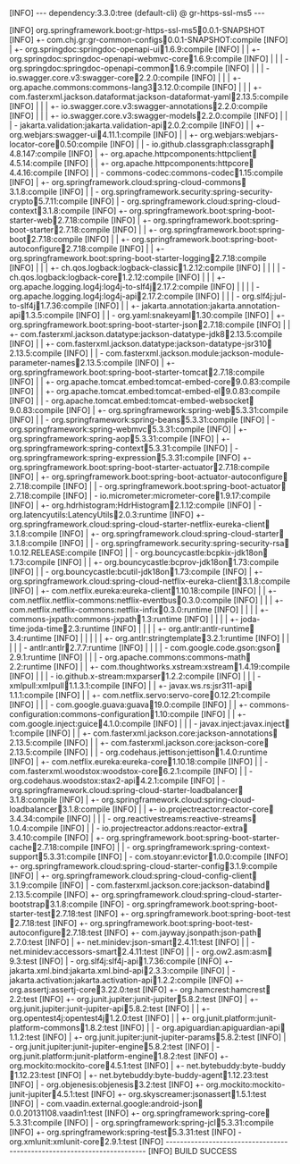 [INFO] --- dependency:3.3.0:tree (default-cli) @ gr-https-ssl-ms5 ---

[INFO] org.springframework.boot:gr-https-ssl-ms5:jar:0.0.1-SNAPSHOT 
[INFO] +- com.chj.gr:gr-common-configs:jar:0.0.1-SNAPSHOT:compile
[INFO] |  +- org.springdoc:springdoc-openapi-ui:jar:1.6.9:compile
[INFO] |  |  +- org.springdoc:springdoc-openapi-webmvc-core:jar:1.6.9:compile
[INFO] |  |  |  \- org.springdoc:springdoc-openapi-common:jar:1.6.9:compile
[INFO] |  |  |     \- io.swagger.core.v3:swagger-core:jar:2.2.0:compile
[INFO] |  |  |        +- org.apache.commons:commons-lang3:jar:3.12.0:compile
[INFO] |  |  |        +- com.fasterxml.jackson.dataformat:jackson-dataformat-yaml:jar:2.13.5:compile 
[INFO] |  |  |        +- io.swagger.core.v3:swagger-annotations:jar:2.2.0:compile
[INFO] |  |  |        +- io.swagger.core.v3:swagger-models:jar:2.2.0:compile
[INFO] |  |  |        \- jakarta.validation:jakarta.validation-api:jar:2.0.2:compile
[INFO] |  |  +- org.webjars:swagger-ui:jar:4.11.1:compile
[INFO] |  |  +- org.webjars:webjars-locator-core:jar:0.50:compile
[INFO] |  |  \- io.github.classgraph:classgraph:jar:4.8.147:compile
[INFO] |  +- org.apache.httpcomponents:httpclient:jar:4.5.14:compile
[INFO] |  |  +- org.apache.httpcomponents:httpcore:jar:4.4.16:compile
[INFO] |  |  \- commons-codec:commons-codec:jar:1.15:compile
[INFO] |  +- org.springframework.cloud:spring-cloud-commons:jar:3.1.8:compile
[INFO] |  |  \- org.springframework.security:spring-security-crypto:jar:5.7.11:compile
[INFO] |  \- org.springframework.cloud:spring-cloud-context:jar:3.1.8:compile
[INFO] +- org.springframework.boot:spring-boot-starter-web:jar:2.7.18:compile
[INFO] |  +- org.springframework.boot:spring-boot-starter:jar:2.7.18:compile
[INFO] |  |  +- org.springframework.boot:spring-boot:jar:2.7.18:compile
[INFO] |  |  +- org.springframework.boot:spring-boot-autoconfigure:jar:2.7.18:compile
[INFO] |  |  +- org.springframework.boot:spring-boot-starter-logging:jar:2.7.18:compile
[INFO] |  |  |  +- ch.qos.logback:logback-classic:jar:1.2.12:compile
[INFO] |  |  |  |  \- ch.qos.logback:logback-core:jar:1.2.12:compile
[INFO] |  |  |  +- org.apache.logging.log4j:log4j-to-slf4j:jar:2.17.2:compile
[INFO] |  |  |  |  \- org.apache.logging.log4j:log4j-api:jar:2.17.2:compile
[INFO] |  |  |  \- org.slf4j:jul-to-slf4j:jar:1.7.36:compile
[INFO] |  |  +- jakarta.annotation:jakarta.annotation-api:jar:1.3.5:compile
[INFO] |  |  \- org.yaml:snakeyaml:jar:1.30:compile
[INFO] |  +- org.springframework.boot:spring-boot-starter-json:jar:2.7.18:compile
[INFO] |  |  +- com.fasterxml.jackson.datatype:jackson-datatype-jdk8:jar:2.13.5:compile
[INFO] |  |  +- com.fasterxml.jackson.datatype:jackson-datatype-jsr310:jar:2.13.5:compile
[INFO] |  |  \- com.fasterxml.jackson.module:jackson-module-parameter-names:jar:2.13.5:compile
[INFO] |  +- org.springframework.boot:spring-boot-starter-tomcat:jar:2.7.18:compile
[INFO] |  |  +- org.apache.tomcat.embed:tomcat-embed-core:jar:9.0.83:compile
[INFO] |  |  +- org.apache.tomcat.embed:tomcat-embed-el:jar:9.0.83:compile
[INFO] |  |  \- org.apache.tomcat.embed:tomcat-embed-websocket:jar:9.0.83:compile
[INFO] |  +- org.springframework:spring-web:jar:5.3.31:compile
[INFO] |  |  \- org.springframework:spring-beans:jar:5.3.31:compile
[INFO] |  \- org.springframework:spring-webmvc:jar:5.3.31:compile
[INFO] |     +- org.springframework:spring-aop:jar:5.3.31:compile
[INFO] |     +- org.springframework:spring-context:jar:5.3.31:compile
[INFO] |     \- org.springframework:spring-expression:jar:5.3.31:compile
[INFO] +- org.springframework.boot:spring-boot-starter-actuator:jar:2.7.18:compile
[INFO] |  +- org.springframework.boot:spring-boot-actuator-autoconfigure:jar:2.7.18:compile
[INFO] |  |  \- org.springframework.boot:spring-boot-actuator:jar:2.7.18:compile
[INFO] |  \- io.micrometer:micrometer-core:jar:1.9.17:compile
[INFO] |     +- org.hdrhistogram:HdrHistogram:jar:2.1.12:compile
[INFO] |     \- org.latencyutils:LatencyUtils:jar:2.0.3:runtime
[INFO] +- org.springframework.cloud:spring-cloud-starter-netflix-eureka-client:jar:3.1.8:compile
[INFO] |  +- org.springframework.cloud:spring-cloud-starter:jar:3.1.8:compile
[INFO] |  |  \- org.springframework.security:spring-security-rsa:jar:1.0.12.RELEASE:compile
[INFO] |  |     \- org.bouncycastle:bcpkix-jdk18on:jar:1.73:compile
[INFO] |  |        +- org.bouncycastle:bcprov-jdk18on:jar:1.73:compile
[INFO] |  |        \- org.bouncycastle:bcutil-jdk18on:jar:1.73:compile
[INFO] |  +- org.springframework.cloud:spring-cloud-netflix-eureka-client:jar:3.1.8:compile
[INFO] |  +- com.netflix.eureka:eureka-client:jar:1.10.18:compile
[INFO] |  |  +- com.netflix.netflix-commons:netflix-eventbus:jar:0.3.0:compile
[INFO] |  |  |  +- com.netflix.netflix-commons:netflix-infix:jar:0.3.0:runtime
[INFO] |  |  |  |  +- commons-jxpath:commons-jxpath:jar:1.3:runtime
[INFO] |  |  |  |  +- joda-time:joda-time:jar:2.3:runtime
[INFO] |  |  |  |  +- org.antlr:antlr-runtime:jar:3.4:runtime
[INFO] |  |  |  |  |  +- org.antlr:stringtemplate:jar:3.2.1:runtime
[INFO] |  |  |  |  |  \- antlr:antlr:jar:2.7.7:runtime
[INFO] |  |  |  |  \- com.google.code.gson:gson:jar:2.9.1:runtime
[INFO] |  |  |  \- org.apache.commons:commons-math:jar:2.2:runtime
[INFO] |  |  +- com.thoughtworks.xstream:xstream:jar:1.4.19:compile 
[INFO] |  |  |  \- io.github.x-stream:mxparser:jar:1.2.2:compile
[INFO] |  |  |     \- xmlpull:xmlpull:jar:1.1.3.1:compile
[INFO] |  |  +- javax.ws.rs:jsr311-api:jar:1.1.1:compile
[INFO] |  |  +- com.netflix.servo:servo-core:jar:0.12.21:compile
[INFO] |  |  |  \- com.google.guava:guava:jar:19.0:compile
[INFO] |  |  +- commons-configuration:commons-configuration:jar:1.10:compile
[INFO] |  |  +- com.google.inject:guice:jar:4.1.0:compile
[INFO] |  |  |  \- javax.inject:javax.inject:jar:1:compile
[INFO] |  |  +- com.fasterxml.jackson.core:jackson-annotations:jar:2.13.5:compile
[INFO] |  |  +- com.fasterxml.jackson.core:jackson-core:jar:2.13.5:compile
[INFO] |  |  \- org.codehaus.jettison:jettison:jar:1.4.0:runtime
[INFO] |  +- com.netflix.eureka:eureka-core:jar:1.10.18:compile
[INFO] |  |  \- com.fasterxml.woodstox:woodstox-core:jar:6.2.1:compile
[INFO] |  |     \- org.codehaus.woodstox:stax2-api:jar:4.2.1:compile
[INFO] |  \- org.springframework.cloud:spring-cloud-starter-loadbalancer:jar:3.1.8:compile
[INFO] |     +- org.springframework.cloud:spring-cloud-loadbalancer:jar:3.1.8:compile
[INFO] |     |  +- io.projectreactor:reactor-core:jar:3.4.34:compile
[INFO] |     |  |  \- org.reactivestreams:reactive-streams:jar:1.0.4:compile
[INFO] |     |  \- io.projectreactor.addons:reactor-extra:jar:3.4.10:compile
[INFO] |     +- org.springframework.boot:spring-boot-starter-cache:jar:2.7.18:compile
[INFO] |     |  \- org.springframework:spring-context-support:jar:5.3.31:compile
[INFO] |     \- com.stoyanr:evictor:jar:1.0.0:compile
[INFO] +- org.springframework.cloud:spring-cloud-starter-config:jar:3.1.9:compile
[INFO] |  +- org.springframework.cloud:spring-cloud-config-client:jar:3.1.9:compile
[INFO] |  \- com.fasterxml.jackson.core:jackson-databind:jar:2.13.5:compile
[INFO] +- org.springframework.cloud:spring-cloud-starter-bootstrap:jar:3.1.8:compile
[INFO] \- org.springframework.boot:spring-boot-starter-test:jar:2.7.18:test
[INFO]    +- org.springframework.boot:spring-boot-test:jar:2.7.18:test
[INFO]    +- org.springframework.boot:spring-boot-test-autoconfigure:jar:2.7.18:test
[INFO]    +- com.jayway.jsonpath:json-path:jar:2.7.0:test
[INFO]    |  +- net.minidev:json-smart:jar:2.4.11:test
[INFO]    |  |  \- net.minidev:accessors-smart:jar:2.4.11:test
[INFO]    |  |     \- org.ow2.asm:asm:jar:9.3:test
[INFO]    |  \- org.slf4j:slf4j-api:jar:1.7.36:compile
[INFO]    +- jakarta.xml.bind:jakarta.xml.bind-api:jar:2.3.3:compile
[INFO]    |  \- jakarta.activation:jakarta.activation-api:jar:1.2.2:compile
[INFO]    +- org.assertj:assertj-core:jar:3.22.0:test
[INFO]    +- org.hamcrest:hamcrest:jar:2.2:test
[INFO]    +- org.junit.jupiter:junit-jupiter:jar:5.8.2:test
[INFO]    |  +- org.junit.jupiter:junit-jupiter-api:jar:5.8.2:test
[INFO]    |  |  +- org.opentest4j:opentest4j:jar:1.2.0:test
[INFO]    |  |  +- org.junit.platform:junit-platform-commons:jar:1.8.2:test
[INFO]    |  |  \- org.apiguardian:apiguardian-api:jar:1.1.2:test
[INFO]    |  +- org.junit.jupiter:junit-jupiter-params:jar:5.8.2:test
[INFO]    |  \- org.junit.jupiter:junit-jupiter-engine:jar:5.8.2:test
[INFO]    |     \- org.junit.platform:junit-platform-engine:jar:1.8.2:test
[INFO]    +- org.mockito:mockito-core:jar:4.5.1:test
[INFO]    |  +- net.bytebuddy:byte-buddy:jar:1.12.23:test
[INFO]    |  +- net.bytebuddy:byte-buddy-agent:jar:1.12.23:test
[INFO]    |  \- org.objenesis:objenesis:jar:3.2:test
[INFO]    +- org.mockito:mockito-junit-jupiter:jar:4.5.1:test
[INFO]    +- org.skyscreamer:jsonassert:jar:1.5.1:test
[INFO]    |  \- com.vaadin.external.google:android-json:jar:0.0.20131108.vaadin1:test
[INFO]    +- org.springframework:spring-core:jar:5.3.31:compile
[INFO]    |  \- org.springframework:spring-jcl:jar:5.3.31:compile
[INFO]    +- org.springframework:spring-test:jar:5.3.31:test
[INFO]    \- org.xmlunit:xmlunit-core:jar:2.9.1:test
[INFO] ------------------------------------------------------------------------
[INFO] BUILD SUCCESS
